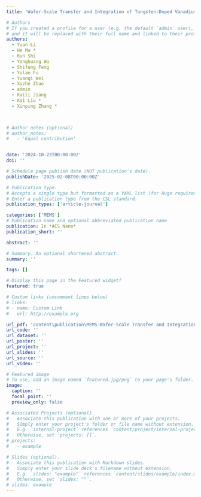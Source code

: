 ```yaml
---
title: 'Wafer-Scale Transfer and Integration of Tungsten-Doped Vanadium Dioxide Films'

# Authors
# If you created a profile for a user (e.g. the default `admin` user), write the username (folder name) here
# and it will be replaced with their full name and linked to their profile.
authors: 
  - Yuan Li
  - He Ma * 
  - Run Shi
  - Yonghuang Wu
  - Shifeng Feng
  - Yulan Fu
  - Yuanqi Wei
  - Xuzhe Zhao
  - admin
  - Kaili Jiang
  - Kai Liu * 
  - Xinping Zhang *
 


# Author notes (optional)
# author_notes:
#   - 'Equal contribution'


date: '2024-10-23T00:00:00Z'
doi: ''

# Schedule page publish date (NOT publication's date).
publishDate: '2025-02-08T00:00:00Z'

# Publication type.
# Accepts a single type but formatted as a YAML list (for Hugo requirements).
# Enter a publication type from the CSL standard.
publication_types: ['article-journal']

categories: ['MEMS']
# Publication name and optional abbreviated publication name.
publication: In *ACS Nano*
publication_short: ''

abstract: ''

# Summary. An optional shortened abstract.
summary: ''

tags: []

# Display this page in the Featured widget?
featured: true

# Custom links (uncomment lines below)
# links:
# - name: Custom Link
#   url: http://example.org

url_pdf: 'content\publication\MEMS-Wafer-Scale Transfer and Integration of Tungsten-Doped Vanadium Dioxide Films\li-et-al-2025-wafer-scale-transfer-and-integration-of-tungsten-doped-vanadium-dioxide-films.pdf'
url_code: ''
url_dataset: ''
url_poster: ''
url_project: ''
url_slides: ''
url_source: ''
url_video: ''

# Featured image
# To use, add an image named `featured.jpg/png` to your page's folder.
image:
  caption: ''
  focal_point: ''
  preview_only: false

# Associated Projects (optional).
#   Associate this publication with one or more of your projects.
#   Simply enter your project's folder or file name without extension.
#   E.g. `internal-project` references `content/project/internal-project/index.md`.
#   Otherwise, set `projects: []`.
# projects:
#   - example

# Slides (optional).
#   Associate this publication with Markdown slides.
#   Simply enter your slide deck's filename without extension.
#   E.g. `slides: "example"` references `content/slides/example/index.md`.
#   Otherwise, set `slides: ""`.
# slides: example
---
```



